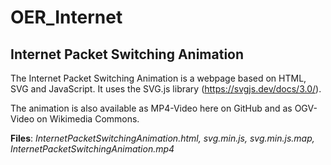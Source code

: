 # OER_Internet

## Internet Packet Switching Animation
The Internet Packet Switching Animation is a webpage based on HTML, SVG and JavaScript. It uses the SVG.js library (https://svgjs.dev/docs/3.0/).

The animation is also available as MP4-Video here on GitHub and as OGV-Video on Wikimedia Commons.

**Files**: *InternetPacketSwitchingAnimation.html, svg.min.js, svg.min.js.map, InternetPacketSwitchingAnimation.mp4*
